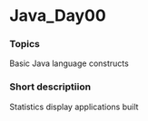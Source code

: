 # Java_Day00

### Topics
Basic Java language constructs


### Short descriptiion
Statistics display applications built
